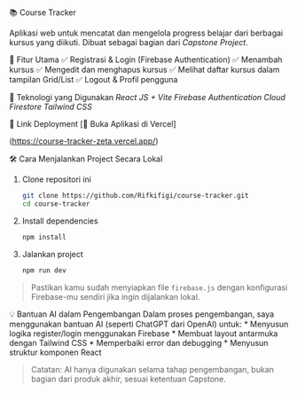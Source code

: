 📚 Course Tracker

Aplikasi web untuk mencatat dan mengelola progress belajar dari berbagai kursus yang diikuti. Dibuat sebagai bagian dari *Capstone Project*.

🔧 Fitur Utama
   ✅ Registrasi & Login (Firebase Authentication)
   ✅ Menambah kursus
   ✅ Mengedit dan menghapus kursus
   ✅ Melihat daftar kursus dalam tampilan Grid/List
   ✅ Logout & Profil pengguna

🧠 Teknologi yang Digunakan
     *React JS + Vite
     Firebase Authentication
     Cloud Firestore
     Tailwind CSS*

🚀 Link Deployment
   [🔗 Buka Aplikasi di Vercel]
   
   (https://course-tracker-zeta.vercel.app/)

🛠 Cara Menjalankan Project Secara Lokal
   1. Clone repositori ini
      ```bash
      git clone https://github.com/Rifkifigi/course-tracker.git
      cd course-tracker
      ```
   
   2. Install dependencies
      ```bash
      npm install
      ```
   
   3. Jalankan project
      ```bash
      npm run dev
      ```
   > Pastikan kamu sudah menyiapkan file `firebase.js` dengan konfigurasi Firebase-mu sendiri jika ingin dijalankan lokal.


💡 Bantuan AI dalam Pengembangan
    Dalam proses pengembangan, saya menggunakan bantuan AI (seperti ChatGPT dari OpenAI) untuk:
    * Menyusun logika register/login menggunakan Firebase
    * Membuat layout antarmuka dengan Tailwind CSS
    * Memperbaiki error dan debugging
    * Menyusun struktur komponen React

> Catatan: AI hanya digunakan selama tahap pengembangan, bukan bagian dari produk akhir, sesuai ketentuan Capstone.

